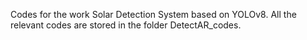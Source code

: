 Codes for the work Solar Detection System based on YOLOv8.
All the relevant codes are stored in the folder DetectAR_codes.
